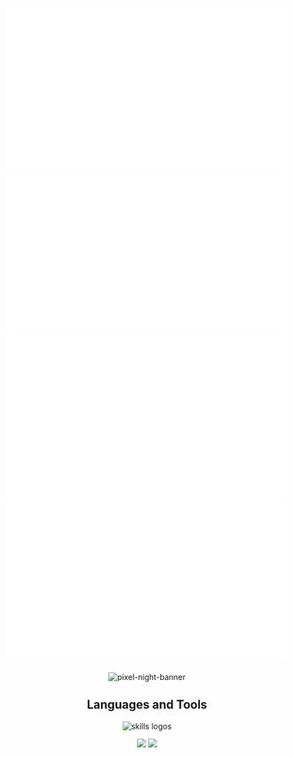 ![](https://raw.githubusercontent.com/biongbiongbiangbiang/stats/master/generated/overview.svg#gh-dark-mode-only)
![](https://raw.githubusercontent.com/biongbiongbiangbiang/stats/master/generated/overview.svg#gh-light-mode-only)
![](https://raw.githubusercontent.com/biongbiongbiangbiang/stats/master/generated/languages.svg#gh-dark-mode-only)
![](https://raw.githubusercontent.com/biongbiongbiangbiang/stats/master/generated/languages.svg#gh-light-mode-only)
<p >   
<p align="center">
    <img src="https://github.com/Kamasah-Dickson/Kamasah-Dickson/assets/86136379/f0ea5680-1c02-4cd6-b3e8-ec06e282ea5f"
        alt="pixel-night-banner ">
</p> 
<h2 align="center">Languages and Tools</h2>
<p align="center">
    <img src="https://skillicons.dev/icons?i=git,github,express,cypress,redux,vite,html,css,sass,tailwind,nodejs,js,ts,react,solidity,nextjs,firebase,mongodb,figma,prisma&perline=10"
        alt="skills logos" />
</p>



<p align="center">
    <img src="http://github-readme-streak-stats.herokuapp.com?user=biongbiongbiangbiang&theme=tokyonight&hide_border=true" />
    <img
        src="https://github-profile-summary-cards.vercel.app/api/cards/most-commit-language?username=biongbiongbiangbiang&theme=tokyonight" />
</p>

</p>



